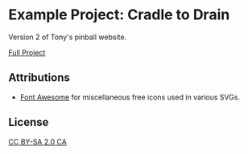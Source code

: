 # Example Project: Cradle to Drain
Version 2 of Tony's pinball website.

[Full Project](https://github.com/acidtone/cradle2drain)

## Attributions
- [Font Awesome](https://fontawesome.com/) for miscellaneous free icons used in various SVGs.

## License
[CC BY-SA 2.0 CA](https://creativecommons.org/licenses/by-sa/2.0/ca/)